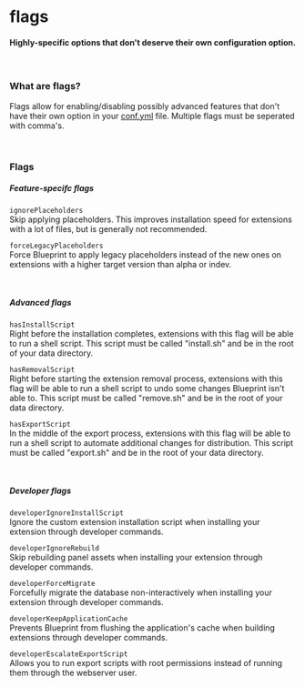 # flags
<h4 class="fw-light">Highly-specific options that don't deserve their own configuration option.</h4><br/>

### **What are flags?**
Flags allow for enabling/disabling possibly advanced features that don't have their own option in your [conf.yml](?page=documentation/confyml) file. Multiple flags must be seperated with comma's.

<br/>

### **Flags**

##### Feature-specifc flags
`ignorePlaceholders`\
Skip applying placeholders. This improves installation speed for extensions with a lot of files, but is generally not recommended.

`forceLegacyPlaceholders` <tag type="new" content="beta-A428"/></tag>\
Force Blueprint to apply legacy placeholders instead of the new ones on extensions with a higher target version than alpha or indev.

<br/>

##### Advanced flags
`hasInstallScript`\
Right before the installation completes, extensions with this flag will be able to run a shell script. This script must be called "install.sh" and be in the root of your data directory.

`hasRemovalScript`\
Right before starting the extension removal process, extensions with this flag will be able to run a shell script to undo some changes Blueprint isn't able to. This script must be called "remove.sh" and be in the root of your data directory.

`hasExportScript`\
In the middle of the export process, extensions with this flag will be able to run a shell script to automate additional changes for distribution. This script must be called "export.sh" and be in the root of your data directory.

<br/>

##### Developer flags
`developerIgnoreInstallScript`\
Ignore the custom extension installation script when installing your extension through developer commands.

`developerIgnoreRebuild`\
Skip rebuilding panel assets when installing your extension through developer commands.

`developerForceMigrate` <tag type="new" content="beta-A428"/></tag>\
Forcefully migrate the database non-interactively when installing your extension through developer commands.

`developerKeepApplicationCache` \
Prevents Blueprint from flushing the application's cache when building extensions through developer commands.

`developerEscalateExportScript` \
Allows you to run export scripts with root permissions instead of running them through the webserver user.